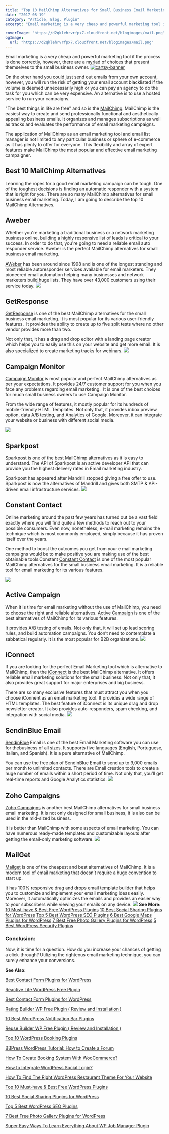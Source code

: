 ```yaml
---
title: "Top 10 MailChimp Alternatives for Small Business Email Marketing"
date: "2017-08-19"
category: "Article, Blog, Plugin"
excerpt: "Email marketing is a very cheap and powerful marketing tool if the process is done correctly, however, there are a myriad of choices that present themselves to the small business owner. On the other hand you could just send out emails from your own account, however, you will run the risk of getting your email "

coverImage: "https://d2qklehrvrfpx7.cloudfront.net/blogimages/mail.png"
ogImage:
  url: "https://d2qklehrvrfpx7.cloudfront.net/blogimages/mail.png"
---
```


Email marketing is a very cheap and powerful marketing tool if the process is done correctly, however, there are a myriad of choices that present themselves to the small business owner.
[![cartsy-banner](https://d2qklehrvrfpx7.cloudfront.net/blogimages/cartsy-banner.jpg)](https://bit.ly/cartsyTheme)

On the other hand you could just send out emails from your own account, however, you will run the risk of getting your email account blacklisted if the volume is deemed unnecessarily high or you can pay an agency to do the task for you which can be very expensive. An alternative is to use a hosted service to run your campaigns.

"The best things in life are free" and so is the [MailChimp](https://mailchimp.com/). MailChimp is the easiest way to create and send professionally functional and aesthetically appealing business emails. It organizes and manages subscriptions as well as tracks and evaluates the performance of email marketing campaigns.

The application of MailChimp as an email marketing tool and email list manager is not limited to any particular business or sphere of e-commerce as it has plenty to offer for everyone. This flexibility and array of expert features make MailChimp the most popular and effective email marketing campaigner.

## Best 10 MailChimp Alternatives

Learning the ropes for a good email marketing campaign can be tough. One of the toughest decisions is finding an automatic responder with a system that is right for you. There are so many MailChimp alternatives for small business email marketing. Today, I am going to describe the top 10 MailChimp Alternatives.

## Aweber

Whether you're marketing a traditional business or a network marketing business online, building a highly responsive list of leads is critical to your success. In order to do that, you're going to need a reliable email auto responder service. Aweber is the perfect MailChimp alternatives for small business email marketing.

[AWeber](https://www.aweber.com/) has been around since 1998 and is one of the longest standing and most reliable autoresponder services available for email marketers. They pioneered email automation helping many businesses and network marketers build huge lists. They have over 43,000 customers using their service today.
![](https://d2qklehrvrfpx7.cloudfront.net/blogimages/mail1.png)

## GetResponse

[GetResponse](https://www.getresponse.com/) is one of the best MailChimp alternatives for the small business email marketing. It is most popular for its various user-friendly features.  It provides the ability to create up to five split tests where no other vendor provides more than two.

Not only that, it has a drag and drop editor with a landing page creator which helps you to easily use this on your website and get more email. It is also specialized to create marketing tracks for webinars.
![](https://d2qklehrvrfpx7.cloudfront.net/blogimages/mail2.png)

## Campaign Monitor

[Campaign Monitor](https://www.campaignmonitor.com/a/) is most popular and perfect MailChimp alternatives as per your expectations. It provides 24/7 customer support for you when you face any problems regarding email marketing.  It is one of the best choices for much small business owners to use Campaign Monitor.

From the wide range of features, it mostly popular for its hundreds of mobile-friendly HTML Templates. Not only that, it provides inbox preview option, data A/B testing, and Analytics of Google. Moreover, it can integrate your website or business with different social media.

![](https://d2qklehrvrfpx7.cloudfront.net/blogimages/mail3.png)

## Sparkpost

[Sparkpost](https://www.sparkpost.com) is one of the best MailChimp alternatives as it is easy to understand. The API of Sparkpost is an active developer API that can provide you the highest delivery rates in Email marketing industry.

Sparkpost has appeared after Mandrill stopped giving a free offer to use. Sparkpost is now the alternatives of Mandrill and gives both SMTP & API-driven email infrastructure services.
![](https://d2qklehrvrfpx7.cloudfront.net/blogimages/mail4.png)

## Constant Contact

Online marketing around the past few years has turned out be a vast field exactly where you will find quite a few methods to reach out to your possible consumers. Even now, nonetheless, e-mail marketing remains the technique which is most commonly employed, simply because it has proven itself over the years.

One method to boost the outcomes you get from your e mail marketing campaigns would be to make positive you are making use of the best obtainable tools.Constant [Constant Contact](https://www.constantcontact.com/index.jsp) is one of the most popular MailChimp alternatives for the small business email marketing. It is a reliable tool for email marketing for its various features.

![](https://d2qklehrvrfpx7.cloudfront.net/blogimages/mail5.png)

## Active Campaign

When it is time for email marketing without the use of MailChimp, you need to choose the right and reliable alternatives. [Active Campaign](http://www.activecampaign.com/) is one of the best alternatives of MailChimp for its various features.

It provides A/B testing of emails. Not only that, it will set up lead scoring rules, and build automation campaigns. You don’t need to contemplate a sabbatical regularly. It is the most popular for B2B organizations.
![](https://d2qklehrvrfpx7.cloudfront.net/blogimages/mail6.png)

## iConnect

If you are looking for the perfect Email Marketing tool which is alternative to MailChimp, then the [iConnect](http://www.iconnect.zm/webmail.html) is the best MailChimp alternative. It offers reliable email marketing solutions for the small business. Not only that, it also provides great support for major enterprises and big business.

There are so many exclusive features that must attract you when you choose iConnent as an email marketing tool. It provides a wide range of HTML templates. The best feature of iConnect is its unique drag and drop newsletter creator. It also provides auto-responders, spam checking, and integration with social media.
![](https://d2qklehrvrfpx7.cloudfront.net/blogimages/mail7.png)

## SendinBlue Email

[SendinBlue](https://www.sendinblue.com/) Email is one of the best Email Marketing software you can use for thebusiness of all sizes. It supports five languages (English, Portuguese, Italian, and Spanish). It is a pure alternative of MailChimp.

You can use the free plan of SendinBlue Email to send up to 9,000 emails per month to unlimited contacts. There are Email creation tools to create a huge number of emails within a short period of time. Not only that, you’ll get real-time reports and Google Analytics statistics.
![](https://d2qklehrvrfpx7.cloudfront.net/blogimages/mail8.png)

## Zoho Campaigns

[Zoho Campaigns](https://www.zoho.com/campaigns/) is another best MailChimp alternatives for small business email marketing. It is not only designed for small business, it is also can be used in the mid-sized business.

It is better than MailChimp with some aspects of email marketing. You can have numerous ready-made templates and customizable layouts after getting the email-only marketing software.
![](https://d2qklehrvrfpx7.cloudfront.net/blogimages/mail9.png)

## MailGet

[Mailget](https://www.formget.com/mailget-app/) is one of the cheapest and best alternatives of MailChimp. It is a modern tool of email marketing that doesn’t require a huge convention to start up.

It has 100% responsive drag and drops email template builder that helps you to customize and implement your email marketing ideas easily. Moreover, it automatically optimizes the emails and provides an easier way to your subscribers while viewing your emails on any device.
![](https://d2qklehrvrfpx7.cloudfront.net/blogimages/mail10.png)
**See More:** [10 Must-have & Best Free WordPress Plugins](https://redq.io/blog/top-10-must-best-free-wordpress-plugins-2017/) [10 Best Social Sharing Plugins for WordPress](https://redq.io/blog/10-best-social-sharing-plugins-for-wordpress/) [Top 5 Best WordPress SEO Plugins](https://redq.io/blog/top-5-best-wordpress-seo-plugins/) [6 Best Google Maps Plugins for WordPress](https://redq.io/blog/google-maps-plugins-for-wordpress/) [7 Best Free Photo Gallery Plugins for WordPress](https://redq.io/blog/best-free-photo-gallery-plugin-for-wordpress/) [5 Best WordPress Security Plugins](https://redq.io/blog/best-wordpress-security-plugins/)

### Conclusion:

Now, it is time for a question. How do you increase your chances of getting a click-through? Utilizing the righteous email marketing technique, you can surely enhance your conversions.

**See Also:**

[Best Contact Form Plugins for WordPress](https://redq.io/blog/best-contact-form-plugins-wordpress/)

[Reactive Lite WordPress Free Plugin](https://redq.io/blog/reactive-lite-wordpress-free-plugin/)

[Best Contact Form Plugins for WordPress](https://redq.io/blog/best-contact-form-plugins-wordpress/)

[Rating Builder WP Free Plugin ( Review and Installation )](https://redq.io/blog/rating-builder-wp-free-plugin/)

[10 Best WordPress Notification Bar Plugins](https://redq.io/blog/10-best-word-press-notification-bar-plugins/)

[Reuse Builder WP Free Plugin ( Review and Installation )](https://redq.io/blog/reuse-builder-wp-free-plugin/)

[Top 10 WordPress Booking Plugins](https://redq.io/blog/top-10-wordpress-booking-plugins/)

[BBPress WordPress Tutorial: How to Create a Forum](https://redq.io/blog/how-to-create-a-forum-bbpress-wordpress/)

[How To Create Booking System With WooCommerce?](https://redq.io/blog/create-woocommerce-booking-system/)

[How to Integrate WordPress Social Login?](https://redq.io/blog/wordpress-social-login-integration/)

[How To Find The Right WordPress Restaurant Theme For Your Website](https://redq.io/blog/wordpress-restaurant-theme/)

[Top 10 Must-have & Best Free WordPress Plugins](https://redq.io/blog/top-10-must-best-free-wordpress-plugins-2017/)

[10 Best Social Sharing Plugins for WordPress](https://redq.io/blog/10-best-social-sharing-plugins-for-wordpress/)

[Top 5 Best WordPress SEO Plugins](https://redq.io/blog/top-5-best-wordpress-seo-plugins/)

[7 Best Free Photo Gallery Plugins for WordPress](https://redq.io/blog/best-free-photo-gallery-plugin-for-wordpress/)

[Super Easy Ways To Learn Everything About WP Job Manager Plugin](https://redq.io/blog/wp-job-manager-plugin/)

